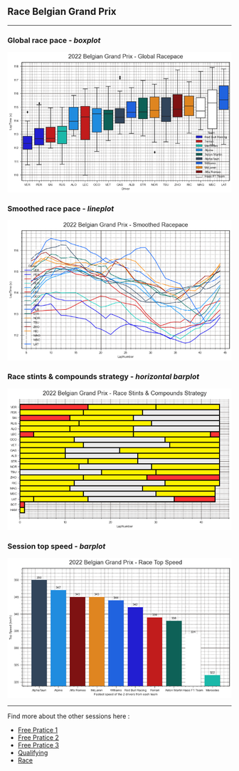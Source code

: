 ## Race Belgian Grand Prix

---

### Global race pace - *boxplot*

<img src="/output/2022-08-28_Belgian_Grand_Prix/global_racepace_white.png?raw=true"/>

### Smoothed race pace - *lineplot*

<img src="/output/2022-08-28_Belgian_Grand_Prix/smoothed_racepace_white.png?raw=true"/>

### Race stints & compounds strategy - *horizontal barplot*

<img src="/output/2022-08-28_Belgian_Grand_Prix/race_stints_compounds_stategy_white.png?raw=true"/>

### Session top speed - *barplot*

<img src="/output/2022-08-28_Belgian_Grand_Prix/topspeed_race_white.png?raw=true"/>

--- 

Find more about the other sessions here :
  - [Free Pratice 1](/page/FP1/2022-08-28_Belgian_Grand_Prix)  
  - [Free Pratice 2](/page/FP2/2022-08-28_Belgian_Grand_Prix) 
  - [Free Pratice 3](/page/FP3/2022-08-28_Belgian_Grand_Prix)
  - [Qualifying](/page/Qualifying/2022-08-28_Belgian_Grand_Prix) 
  - [Race](/page/Race/2022-08-28_Belgian_Grand_Prix)